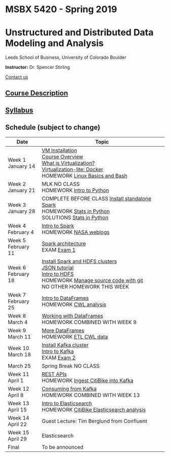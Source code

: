 # MSBX 5420 - Spring 2019
# Unstructured and Distributed Data Modeling and Analysis
Leeds School of Business, University of Colorado Boulder

**Instructor:**  Dr. Spencer Stirling

[Contact us](syllabus/syllabus.md#contact-information)


## [Course Description](syllabus/syllabus.md#course-description)


## [Syllabus](syllabus/syllabus.md)


## Schedule (subject to change)

|Date          |Topic |
|--------------|------|
|Week 1<br>January 14    |[VM Installation](0101vminstallation/README.md)<br>[Course Overview](0102courseoverview/README.md)<br>[What is Virtualization?](0103whatisvirtualization/README.md)<br>[Virtualization-lite: Docker](0301docker/README.md)<br>HOMEWORK [Linux Basics and Bash](0104bash/README.md)|
|Week 2<br>January 21    |MLK NO CLASS<br>HOMEWORK [Intro to Python](0201python/README.md)|
|Week 3<br>January 28    |COMPLETE BEFORE CLASS [Install standalone Spark](https://unstructured-playgroud.gitbook.io/unstructuredplayground/v/release-1.0/apache-spark-ecosystem/install-spark)<br>HOMEWORK [Stats in Python](0305homework/README.md)<br>SOLUTIONS [Stats in Python](0306homework_solutions/)|
|Week 4<br>February 4    |[Intro to Spark](0401sparkintro/)<br>HOMEWORK [NASA weblogs](0402sparkweblogs/README.md)|
|Week 5<br>February 11   |[Spark architecture](0501sparkarchitecture/README.md)<br>EXAM [Exam 1](0502examweblogs/README.md)|
|Week 6<br>February 18   |[Install Spark and HDFS clusters](0601installspark/README.md)<br>[JSON tutorial](0602jsontutorial/README.md)<br>[Intro to HDFS](0603hdfsintro/README.md)<br>HOMEWORK [Manage source code with git](0604git/README.md)<br>NO OTHER HOMEWORK THIS WEEK|
|Week 7<br>February 25   |[Intro to DataFrames](0701introdataframes/)<br>HOMEWORK [CWL analysis](0702cwlanalyze/README.md) |
|Week 8<br>March 4       |[Working with DataFrames](0801workingwithdataframes/)<br>HOMEWORK COMBINED WITH WEEK 9 |
|Week 9<br>March 11      |[More DataFrames](0901dataframewindowing)<br>HOMEWORK [ETL CWL data](0902etlcwl/README.md) |
|Week 10<br>March 18     |[Install Kafka cluster](1001installkafka/README.md)<br>[Intro to Kafka](1002introkafka/)<br>EXAM [Exam 2](1003cwldataframeanalysis/README.md) |
|March 25                |Spring Break NO CLASS |
|Week 11<br>April 1       |[REST APIs](1101citibikeexplore/README.md)<br>HOMEWORK [Ingest CitiBike into Kafka](1102citibikeingest/README.md) |
|Week 12<br>April 8       |[Consuming from Kafka](1201kafkaconsumer/README.md)<br>HOMEWORK COMBINED WITH WEEK 13 |
|Week 13<br>April 15      |[Intro to Elasticsearch](1301introelasticsearch/README.md)<br>HOMEWORK [CitiBike Elasticsearch analysis](1302citibikeelasticsearch/README.md) |
|Week 14<br>April 22      |Guest Lecture: Tim Berglund from Confluent |
|Week 15<br>April 29      |Elasticsearch |
|Final         |To be announced |
